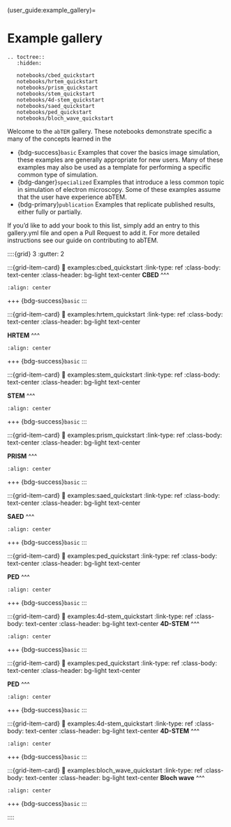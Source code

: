 (user_guide:example_gallery)=
# Example gallery

```{eval-rst}
.. toctree::
   :hidden:

   notebooks/cbed_quickstart
   notebooks/hrtem_quickstart
   notebooks/prism_quickstart
   notebooks/stem_quickstart
   notebooks/4d-stem_quickstart
   notebooks/saed_quickstart
   notebooks/ped_quickstart
   notebooks/bloch_wave_quickstart
```

Welcome to the `abTEM` gallery. These notebooks demonstrate specific a many of the concepts learned in the

* {bdg-success}`basic` Examples that cover the basics image simulation, these examples are generally appropriate for new
  users. Many of these examples may also be used as a template for performing a specific common type of simulation.
* {bdg-danger}`specialized` Examples that introduce a less common topic in simulation of electron microscopy. Some of
  these examples assume that the user have experience abTEM.
* {bdg-primary}`publication` Examples that replicate published results, either fully or partially.

If you’d like to add your book to this list, simply add an entry to this gallery.yml file and open a Pull Request to add
it. For more detailed instructions see our guide on contributing to abTEM.

::::{grid} 3
:gutter: 2

:::{grid-item-card}
:link: examples:cbed_quickstart
:link-type: ref
:class-body: text-center
:class-header: bg-light text-center
**CBED**
^^^

```{image} thumbnails/cbed_quickstart.png
:align: center
```

+++
{bdg-success}`basic`
:::

:::{grid-item-card}
:link: examples:hrtem_quickstart
:link-type: ref
:class-body: text-center
:class-header: bg-light text-center

**HRTEM**
^^^

```{image} thumbnails/hrtem_quickstart.png
:align: center
```

+++
{bdg-success}`basic`
:::




:::{grid-item-card}
:link: examples:stem_quickstart
:link-type: ref
:class-body: text-center
:class-header: bg-light text-center

**STEM**
^^^

```{image} thumbnails/stem_quickstart.png
:align: center
```

+++
{bdg-success}`basic`
:::



:::{grid-item-card}
:link: examples:prism_quickstart
:link-type: ref
:class-body: text-center
:class-header: bg-light text-center

**PRISM**
^^^
```{image} thumbnails/prism_quickstart.png
:align: center
```

+++
{bdg-success}`basic`
:::


:::{grid-item-card}
:link: examples:saed_quickstart
:link-type: ref
:class-body: text-center
:class-header: bg-light text-center

**SAED**
^^^

```{image} thumbnails/saed_quickstart.png
:align: center
```

+++
{bdg-success}`basic`
:::


:::{grid-item-card}
:link: examples:ped_quickstart
:link-type: ref
:class-body: text-center
:class-header: bg-light text-center

**PED**
^^^

```{image} thumbnails/ped_quickstart.png
:align: center
```

+++
{bdg-success}`basic`
:::

:::{grid-item-card}
:link: examples:4d-stem_quickstart
:link-type: ref
:class-body: text-center
:class-header: bg-light text-center
**4D-STEM**
^^^
```{image} thumbnails/4d-stem_quickstart.png
:align: center
```

+++
{bdg-success}`basic`
:::


:::{grid-item-card}
:link: examples:ped_quickstart
:link-type: ref
:class-body: text-center
:class-header: bg-light text-center

**PED**
^^^

```{image} thumbnails/ped_quickstart.png
:align: center
```

+++
{bdg-success}`basic`
:::


:::{grid-item-card}
:link: examples:4d-stem_quickstart
:link-type: ref
:class-body: text-center
:class-header: bg-light text-center
**4D-STEM**
^^^
```{image} thumbnails/4d-stem_quickstart.png
:align: center
```

+++
{bdg-success}`basic`
:::


:::{grid-item-card}
:link: examples:bloch_wave_quickstart
:link-type: ref
:class-body: text-center
:class-header: bg-light text-center
**Bloch wave**
^^^
```{image} thumbnails/bloch_wave_quickstart.png
:align: center
```

+++
{bdg-success}`basic`
:::

::::